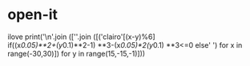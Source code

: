 # open-it
ilove
print('\n'.join
([''.join
([('clairo'[(x-y)%6]  
if((x*0.05)**2+(y*0.1)**2-1)
**3-(x*0.05)**2*(y*0.1)
**3<=0 else' ')
for x in range(-30,30)])
for y in range(15,-15,-1)]))
